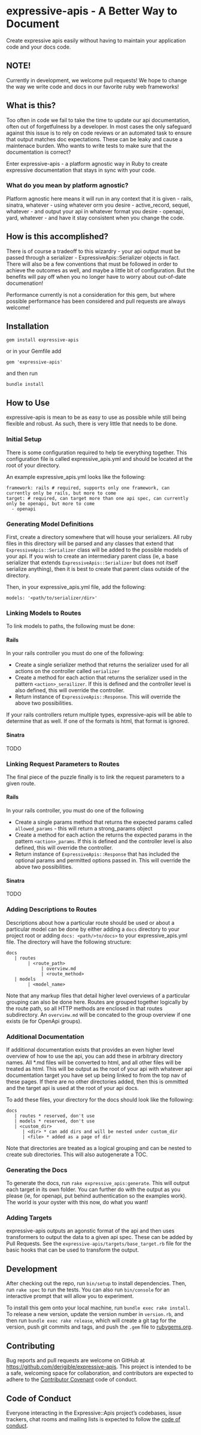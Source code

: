 # expressive-apis - A Better Way to Document

Create expressive apis easily without having to maintain your application code and your docs code.

## NOTE!

Currently in development, we welcome pull requests! We hope to change the way we write code and docs in
our favorite ruby web frameworks!

## What is this?

Too often in code we fail to take the time to update our api documentation, often out of forgetfulness
by a developer. In most cases the only safeguard against this issue is to rely on code reviews or an
automated task to ensure that output matches doc expectations. These can be leaky and cause a maintenace
burden. Who wants to write tests to make sure that the documentation is correct?

Enter expressive-apis - a platform agnostic way in Ruby to create expressive documentation that stays
in sync with your code.

### What do you mean by platform agnostic?

Platform agnostic here means it will run in any context that it is given - rails, sinatra, whatever - using
whatever orm you desire - active_record, sequel, whatever - and output your api in whatever format you desire -
openapi, yard, whatever - and have it stay consistent when you change the code.

## How is this accomplished?

There is of course a tradeoff to this wizardry - your api output must be passed through a serializer -
ExpressiveApis::Serializer objects in fact. There will also be a few conventions that must be followed
in order to achieve the outcomes as well, and maybe a little bit of configuration. But the benefits will
pay off when you no longer have to worry about out-of-date documenation!

Performance currently is not a consideration for this gem, but where possible performance has been considered
and pull requests are always welcome!

## Installation

`gem install expressive-apis`

or in your Gemfile add

`gem 'expressive-apis'`

and then run

`bundle install`

## How to Use

expressive-apis is mean to be as easy to use as possible while still being flexible and robust. As such, there
is very little that needs to be done.

### Initial Setup

There is some configuration required to help tie everything together. This configuration file is called expressive_apis.yml
and should be located at the root of your directory.

An example expressive_apis.yml looks like the following:

```
framework: rails # required, supports only one framework, can currently only be rails, but more to come
target: # required, can target more than one api spec, can currently only be openapi, but more to come
  - openapi
```

### Generating Model Definitions

First, create a directory somewhere that will house your serializers. All ruby files in this directory will be
parsed and any classes that extend that `ExpressiveApis::Serializer` class will be added to the possible models
of your api. If you wish to create an intermediary parent class (ie, a base serializer that extends `ExpressiveApis::Serializer`
but does not itself serialize anything), then it is best to create that parent class outside of the directory.

Then, in your expressive_apis.yml file, add the following:

```
models: '<path/to/serializer/dir>'
```

### Linking Models to Routes

To link models to paths, the following must be done:

#### Rails

In your rails controller you must do one of the following:

- Create a single serializer method that returns the serializer used for all actions on the controller called `serializer`
- Create a method for each action that returns the serializer used in the pattern `<action>_serailizer`. If this is defined
and the controller level is also defined, this will override the controller.
- Return instance of `ExpressiveApis::Response`. This will override the above two possibilities.

If your rails controllers return multiple types, expressive-apis will be able to determine that as well. If one of
the formats is html, that format is ignored.

#### Sinatra

TODO

### Linking Request Parameters to Routes

The final piece of the puzzle finally is to link the request parameters to a given route.

#### Rails

In your rails controller, you must do one of the following

- Create a single params method that returns the expected params called `allowed_params` - this will return a strong_params object
- Create a method for each action the returns the expected params in the pattern `<action>_params`. If this is defined
and the controller level is also defined, this will override the controller.
- Return instance of `ExpressiveApis::Response` that has included the optional params and permitted options passed in. This will override
the above two possibilities.

#### Sinatra

TODO

### Adding Descriptions to Routes

Descriptions about how a particular route should be used or about a particular model can be done by either adding a `docs` directory to your
project root or adding `docs: <path/>to/docs>` to your expressive_apis.yml file. The directory will have the following structure:

```
docs
   | routes
        | <route_path>
             | overview.md
             | <route_method>
   | models
        | <model_name>
```

Note that any markup files that detail higher level overviews of a particular grouping can also be done here. Routes are grouped together
logically by the route path, so all HTTP methods are enclosed in that routes subdirectory. An `overview.md` will be concated to the group
overview if one exists (ie for OpenApi groups).

### Additional Documentation

If additional documentation exists that provides an even higher level overview of how to use the api, you can add these in arbitrary directory
names. All *.md files will be converted to html, and all other files will be treated as html. This will be output as the root of your api with
whatever api documentation target you have set up being linked to from the top nav of these pages. If there are no other directories added, then
this is ommitted and the target api is used at the root of your api docs.

To add these files, your directory for the docs should look like the following:

```
docs
   | routes * reserved, don't use
   | models * reserved, don't use
   | <custom_dir>
      | <dir> * can add dirs and will be nested under custom_dir
      | <file> * added as a page of dir
```

Note that directories are treated as a logical grouping and can be nested to create sub directories. This will also autogenerate a TOC.

### Generating the Docs

To generate the docs, run `rake expressive_apis:generate`. This will output each target in its own folder. You can further do with the
output as you please (ie, for openapi, put behind authentication so the examples work). The world is your oyster with this now, do what you
want!

### Adding Targets

expressive-apis outputs an agonstic format of the api and then uses transformers to output the data to a given api spec. These can be
added by Pull Requests. See the `expressive-apis/targets/base_target.rb` file for the basic hooks that can be used to transform the output.

## Development

After checking out the repo, run `bin/setup` to install dependencies. Then, run `rake spec` to run the tests. You can also run `bin/console` for an interactive prompt that will allow you to experiment.

To install this gem onto your local machine, run `bundle exec rake install`. To release a new version, update the version number in `version.rb`, and then run `bundle exec rake release`, which will create a git tag for the version, push git commits and tags, and push the `.gem` file to [rubygems.org](https://rubygems.org).

## Contributing

Bug reports and pull requests are welcome on GitHub at https://github.com/derigible/expressive-apis. This project is intended to be a safe, welcoming space for collaboration, and contributors are expected to adhere to the [Contributor Covenant](http://contributor-covenant.org) code of conduct.

## Code of Conduct

Everyone interacting in the Expressive::Apis project’s codebases, issue trackers, chat rooms and mailing lists is expected to follow the [code of conduct](https://github.com/derigible/expressive-apis/blob/master/CODE_OF_CONDUCT.md).
